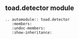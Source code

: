 ## toad.detector module


```eval_rst
.. automodule:: toad.detector
   :members:
   :undoc-members:
   :show-inheritance:
```
